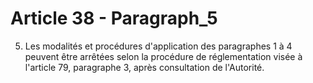 # Article 38 - Paragraph_5

5. Les modalités et procédures d'application des paragraphes 1 à 4 peuvent être arrêtées selon la procédure de réglementation visée à l'article 79, paragraphe 3, après consultation de l'Autorité.
